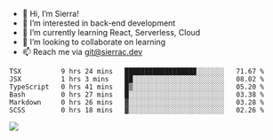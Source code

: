 - 👋 Hi, I’m Sierra!
- 👀 I’m interested in back-end development
- 🌱 I’m currently learning React, Serverless, Cloud
- 💞️ I’m looking to collaborate on learning
- 📫 Reach me via git@sierrac.dev

<!--START_SECTION:waka-->

```text
TSX          9 hrs 24 mins   ██████████████████░░░░░░░   71.67 %
JSX          1 hrs 3 mins    ██░░░░░░░░░░░░░░░░░░░░░░░   08.02 %
TypeScript   0 hrs 41 mins   █▒░░░░░░░░░░░░░░░░░░░░░░░   05.20 %
Bash         0 hrs 27 mins   █░░░░░░░░░░░░░░░░░░░░░░░░   03.38 %
Markdown     0 hrs 26 mins   ▓░░░░░░░░░░░░░░░░░░░░░░░░   03.28 %
SCSS         0 hrs 18 mins   ▓░░░░░░░░░░░░░░░░░░░░░░░░   02.26 %
```

<!--END_SECTION:waka-->


![](https://hit.yhype.me/github/profile?user_id=7351311)
